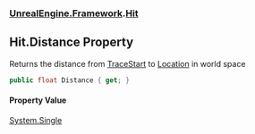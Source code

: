 ### [UnrealEngine.Framework](./UnrealEngine-Framework.md 'UnrealEngine.Framework').[Hit](./Hit.md 'UnrealEngine.Framework.Hit')
## Hit.Distance Property
Returns the distance from [TraceStart](./Hit-TraceStart.md 'UnrealEngine.Framework.Hit.TraceStart') to [Location](./Hit-Location.md 'UnrealEngine.Framework.Hit.Location') in world space  
```csharp
public float Distance { get; }
```
#### Property Value
[System.Single](https://docs.microsoft.com/en-us/dotnet/api/System.Single 'System.Single')  
